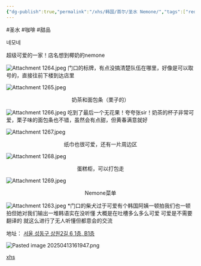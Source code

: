 ```yaml
---
{"dg-publish":true,"permalink":"/xhs/韩国/首尔/圣水 Nemone/","tags":["rednote","首尔"],"created":"2024-11-11","updated":"2025-04-13T16:27:44.295+08:00"}
---
```


#圣水 #咖啡 #甜品 

네모네

超级可爱的一家！店名想到椰奶的nemone

![Attachment 1264.jpeg](/img/user/xhs/%E9%9F%A9%E5%9B%BD/%E9%A6%96%E5%B0%94/photo-%E9%A6%96%E5%B0%94/Attachment%201264.jpeg)
门口的标牌，有点没搞清楚队伍在哪里，好像是可以取号的，直接往前下楼到达店里

![Attachment 1265.jpeg](/img/user/xhs/%E9%9F%A9%E5%9B%BD/%E9%A6%96%E5%B0%94/photo-%E9%A6%96%E5%B0%94/Attachment%201265.jpeg)
<center>奶茶和面包条（栗子的）</center>

![Attachment 1266.jpeg](/img/user/xhs/%E9%9F%A9%E5%9B%BD/%E9%A6%96%E5%B0%94/photo-%E9%A6%96%E5%B0%94/Attachment%201266.jpeg)
吃到了最后一个无花果！夸夸张sir！奶茶的杯子非常可爱，栗子味的面包条也不错，虽然会有点甜，但黄春满意就好

![Attachment 1267.jpeg](/img/user/xhs/%E9%9F%A9%E5%9B%BD/%E9%A6%96%E5%B0%94/photo-%E9%A6%96%E5%B0%94/Attachment%201267.jpeg)
<center>纸巾也很可爱，还有一片周边区</center>

![Attachment 1268.jpeg](/img/user/xhs/%E9%9F%A9%E5%9B%BD/%E9%A6%96%E5%B0%94/photo-%E9%A6%96%E5%B0%94/Attachment%201268.jpeg)
<center>蛋糕柜，可以打包走</center>

![Attachment 1269.jpeg](/img/user/xhs/%E9%9F%A9%E5%9B%BD/%E9%A6%96%E5%B0%94/photo-%E9%A6%96%E5%B0%94/Attachment%201269.jpeg)
<center>Nemone菜单</center>

![Attachment 1263.jpeg](/img/user/xhs/%E9%9F%A9%E5%9B%BD/%E9%A6%96%E5%B0%94/photo-%E9%A6%96%E5%B0%94/Attachment%201263.jpeg)
*门口的柴犬过于可爱有个韩国阿姨一顿拍我们也一顿拍但她对我们输出一堆韩语实在没听懂 大概是在吐槽多么多么可爱 可爱是不需要翻译的 就这么进行了无人听懂但都意会的交流

地址：
[서울 성동구 상원2길 6 1층, B1층](https://pcmap.place.naver.com/restaurant/1529218208/home?entry=bmp&from=map&fromPanelNum=2&timestamp=202504131618&locale=ko&svcName=map_pcv5&searchText=NeMone#)

![Pasted image 20250413161947.png](/img/user/xhs/%E9%9F%A9%E5%9B%BD/%E9%A6%96%E5%B0%94/attachments/Pasted%20image%2020250413161947.png)

[xhs](https://www.xiaohongshu.com/explore/673b80e80000000002018b98?xsec_token=ABedlK0mJpHKXVhHhsR_CTJvZ2ZXg3tBfNsDnOntPXlxk=&xsec_source=pc_user)


